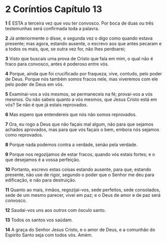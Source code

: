 # 2 Coríntios Capítulo 13

**1** 	É ESTA a terceira vez que vou ter convosco. Por boca de duas ou três testemunhas será confirmada toda a palavra.

**2** 	Já anteriormente o disse, e segunda vez o digo como quando estava presente; mas agora, estando ausente, o escrevo aos que antes pecaram e a todos os mais, que, se outra vez for, não lhes perdoarei;

**3** 	Visto que buscais uma prova de Cristo que fala em mim, o qual não é fraco para convosco, antes é poderoso entre vós.

**4** 	Porque, ainda que foi crucificado por fraqueza, vive, contudo, pelo poder de Deus. Porque nós também somos fracos nele, mas viveremos com ele pelo poder de Deus em vós.

**5** 	Examinai-vos a vós mesmos, se permaneceis na fé; provai-vos a vós mesmos. Ou não sabeis quanto a vós mesmos, que Jesus Cristo está em vós? Se não é que já estais reprovados.

**6** 	Mas espero que entendereis que nós não somos reprovados.

**7** 	Ora, eu rogo a Deus que não façais mal algum, não para que sejamos achados aprovados, mas para que vós façais o bem, embora nós sejamos como reprovados.

**8** 	Porque nada podemos contra a verdade, senão pela verdade.

**9** 	Porque nos regozijamos de estar fracos, quando vós estais fortes; e o que desejamos é a vossa perfeição.

**10** 	Portanto, escrevo estas coisas estando ausente, para que, estando presente, não use de rigor, segundo o poder que o Senhor me deu para edificação, e não para destruição.

**11** 	Quanto ao mais, irmãos, regozijai-vos, sede perfeitos, sede consolados, sede de um mesmo parecer, vivei em paz; e o Deus de amor e de paz será convosco.

**12** 	Saudai-vos uns aos outros com ósculo santo.

**13** 	Todos os santos vos saúdam.

**14** 	A graça do Senhor Jesus Cristo, e o amor de Deus, e a comunhão do Espírito Santo seja com todos vós. Amém.

